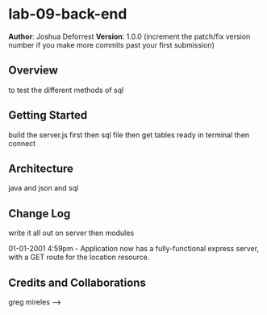 # lab-09-back-end


**Author**: Joshua Deforrest
**Version**: 1.0.0 (increment the patch/fix version number if you make more commits past your first submission)

## Overview
to test the different methods of sql 

## Getting Started
 build the server.js first then sql file then get tables ready in terminal then connect

## Architecture
java and json and sql

## Change Log
write it all out on server then modules

01-01-2001 4:59pm - Application now has a fully-functional express server, with a GET route for the location resource.

## Credits and Collaborations
greg mireles
-->